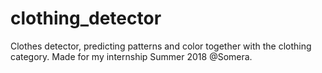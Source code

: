 # clothing_detector
Clothes detector, predicting patterns and color together with the clothing category. Made for my internship Summer 2018 @Somera. 

